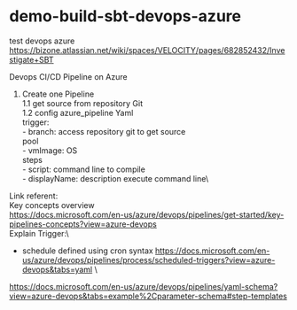 # demo-build-sbt-devops-azure
test devops azure
https://bizone.atlassian.net/wiki/spaces/VELOCITY/pages/682852432/Investigate+SBT

Devops CI/CD Pipeline on Azure
1. Create one Pipeline<br/>
    1.1 get source from repository Git\
    1.2 config azure_pipeline Yaml\
        trigger:\
         - branch: access repository git to get source\
        pool\
         - vmImage: OS \
        steps\
         - script: command line to compile \
         - displayName: description execute command line\
   

Link referent:\
Key concepts overview \
https://docs.microsoft.com/en-us/azure/devops/pipelines/get-started/key-pipelines-concepts?view=azure-devops \
Explain Trigger:\
-  schedule defined using cron syntax
https://docs.microsoft.com/en-us/azure/devops/pipelines/process/scheduled-triggers?view=azure-devops&tabs=yaml \

https://docs.microsoft.com/en-us/azure/devops/pipelines/yaml-schema?view=azure-devops&tabs=example%2Cparameter-schema#step-templates